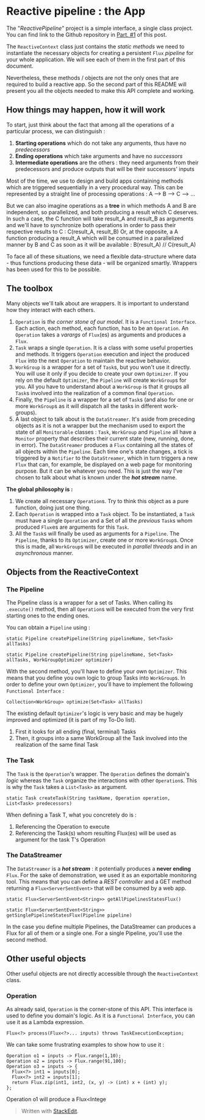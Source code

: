 # Reactive pipeline : the App

The "*ReactivePipeline*" project is a simple interface, a single class project. You can find link to the Github repository in [Part. #1](https://dev.to/lovegiver/reactive-pipeline-a-starter-part-1-578n) of this post.

The `ReactiveContext` class just contains the *static methods* we need to instantiate the necessary objects for creating a persistent `Flux` *pipeline* for your whole application.
We will see each of them in the first part of this document.

Nevertheless, these methods / objects are not the only ones that are required to build a reactive app.
So the second part of this README will present you all the objects needed to make this API complete and working.

## How things may happen, how it will work

To start, just think about the fact that among all the operations of a particular process, we can distinguish :

 1. **Starting operations** which do not take any arguments, thus have no *predecessors*
 2. **Ending operations** which take arguments and have no *successors*
 3. **Intermediate operations** are the others : they need arguments from their predecessors and produce outputs that will be their successors' inputs

Most of the time, we use to design and build apps containing methods which are triggered sequentially in a very procedural way. This can be represented by a straight line of processing operations : A --> B --> C --> ...

But we can also imagine operations as a **tree** in which methods A and B are independent, so parallelized, and both producing a result which C deserves. In such a case, the C function will take result_A and result_B as arguments and we'll have to synchronize both operations in order to pass their respective results to C : C(result_A, result_B)
Or, at the opposite, a A function producing a result_A which will be consumed in a parallelized manner by B and C as soon as it will be available : B(result_A) // C(result_A)

To face all of these situations, we need a flexible data-structure where data - thus functions producing these data - will be organized smartly. Wrappers has been used for this to be possible.



## The toolbox

Many objects we'll talk about are wrappers. It is important to understand how they interact with each others.

 1. `Operation` is *the corner stone of our model*. It is a `Functional Interface`. Each action, each method, each function, has to be an `Operation`. An `Operation` takes a *varargs* of `Flux`(es) as arguments and produces a `Flux`.     
 2. `Task` wraps a single `Operation`. It is a class with some useful properties and methods. It triggers `Operation` execution and inject the produced `Flux` into the next `Operation` to maintain the reactive behavior.         
 3. `WorkGroup` is a wrapper for a set of `Task`s, but you won't use it directly. You will use it only if you decide to create your own `Optimizer`. If you rely on the default `Optimizer`, the `Pipeline` will create `WorkGroup`s for you. All you have to  understand about a `WorkGroup` is that it groups all `Task`s involved into the realization of a common final `Operation`.        
 4. Finally, the `Pipeline` is a wrapper for a set of `Task`s (and also for one or more `WorkGroup`s as it will dispatch all the tasks in different work-groups).
 5. A last object to talk about is the `DataStreamer`. It's aside from preceding objects as it is not a wrapper but the mechanism used to export the state of all `Monitorable` classes : `Task`, `WorkGroup` and `Pipeline` all have a `Monitor` property that describes their current state (new, running, done, in error). The `DataStreamer` produces a `Flux` containing all the states of all objects within the `Pipeline`. Each time one's state changes, a tick is triggered by a `Notifier` to the `DataStreamer`, which in turn triggers a new `Flux` that can, for example, be displayed on a web page for monitoring purpose. But it can be whatever you need. This is just the way I've chosen to talk about what is known under the ***hot stream*** name.

**The global philosophy is :**

 1. We create all necessary `Operation`s. Try to think this object as a pure function, doing just one thing.
 2. Each `Operation` is wrapped into a `Task` object. To be instantiated, a `Task` must have a single `Operation` and a Set of all the *previous* `Task`s whom produced `Flux`es are arguments for this `Task`.
 3. All the `Task`s will finally be used as arguments for a `Pipeline`. The `Pipeline`, thanks to its `Optimizer`, create one or more `WorkGroup`s. Once this is made, all `WorkGroup`s will be executed in *parallel threads* and in an *asynchronous* manner.

## Objects from the ReactiveContext

### The Pipeline

The Pipeline class is a wrapper for a set of Tasks. When calling its `.execute()` method, then all `Operation`s will be executed from the very first starting ones to the ending ones.

You can obtain a `Pipeline` using :

    static Pipeline createPipeline(String pipelineName, Set<Task> allTasks)

    static Pipeline createPipeline(String pipelineName, Set<Task> allTasks, WorkGroupOptimizer optimizer)

With the second method, you'll have to define your own `Optimizer`. This means that you define you own logic to group Tasks into `WorkGroup`s. In order to define your own `Optimizer`, you'll have to implement the following `Functional Interface` :

    Collection<WorkGroup> optimize(Set<Task> allTasks)


The existing default `Optimizer`'s logic is very basic and may be hugely improved and optimized (it is part of my To-Do list).

 1. First it looks for all ending (final, terminal) Tasks
 2. Then, it groups into a same WorkGroup all the Task involved into the realization of the same final Task

### The Task

The `Task` is the `Operation`'s wrapper. The `Operation` defines the domain's *logic* whereas the `Task` organize the interactions with other `Operation`s.
This is why the `Task` takes a `List<Task>` as argument. 


    static Task createTask(String taskName, Operation operation, List<Task> predecessors)

When defining a Task T, what you concretely do is :

 1. Referencing the Operation to execute
 2. Referencing the Task(s) whom resulting Flux(es) will be used as argument for the task T's Operation

### The DataStreamer

The `DataStreamer` is a ***hot stream*** : it potentially produces a **never ending** `Flux`.
For the sake of demonstration, we used it as an exportable monitoring tool. This means that you can define a *REST controller* and a GET method returning a `Flux<ServerSentEvent>` that will be consumed by a web app.

    static Flux<ServerSentEvent<String>> getAllPipelinesStatesFlux()

    static Flux<ServerSentEvent<String>> getSinglePipelineStatesFlux(Pipeline pipeline)

In the case you define multiple Pipelines, the DataStreamer can produces a Flux for all of them or a single one. For a single Pipeline, you'll use the second method.

## Other useful objects

Other useful objects are not directly accessible through the `ReactiveContext` class.

### Operation

As already said, `Operation` is the corner-stone of this API. This interface is used to define you domain's logic. As it is a `Functional Interface`, you can use it as a Lambda expression.

    Flux<?> process(Flux<?>... inputs) throws TaskExecutionException;

We can take some frustrating examples to show how to use it :

    Operation o1 = inputs -> Flux.range(1,10);
    Operation o2 = inputs -> Flux.range(91,100);
    Operation o3 = inputs -> {  
      Flux<?> int1 = inputs[0];  
      Flux<?> int2 = inputs[1];  
      return Flux.zip(int1, int2, (x, y) -> (int) x + (int) y);  
    };

Operation o1 will produce a Flux<Intege

> Written with [StackEdit](https://stackedit.io/).
<!--stackedit_data:
eyJoaXN0b3J5IjpbMTM3NjExMzY1OCwtMjQ4ODgwNCwxODk3MT
g2MjUzLDQ0NDY2MzU2NCwtMTQyNzkxNzg4NCwxODAwMTkzODIx
LDE1MDM2MzczMzQsMjczMTg3ODA5LC0yNzM3NTcwNDYsLTk5Nz
UwNTUsOTA2NTgzNTgzLC0yMDgwNDQzMjE2LDcxNDI0NTEwMSwy
MDE1MDEzNjk0LDU1NDczMDU4NywxMDQ5MDY2MzM0LC01NDg2Mj
IzNzVdfQ==
-->